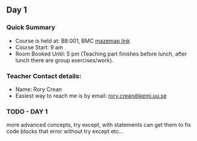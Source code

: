 ## Day 1 

### Quick Summary

- Course is held at: B8:001, BMC [mazemap link](http://use.mazemap.com/?v=1&campusid=49&campuses=uu&sharepoitype=identifier&sharepoi=BMC-B8:001a)
- Course Start: 9 am
- Room Booked Until: 5 pm (Teaching part finishes before lunch, after lunch there are group exercises/work).


### Teacher Contact details:
- Name: Rory Crean 
- Easiest way to reach me is by email: rory.crean@kemi.uu.se


### TODO - DAY 1
more advanced concepts, 
try except, with statements
can get them to fix code blocks that error without try except etc...


